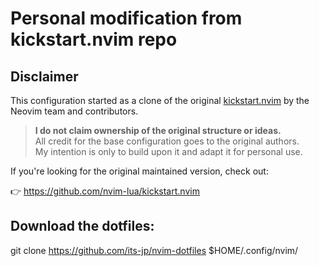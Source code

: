 # Personal modification from kickstart.nvim repo

## Disclaimer

This configuration started as a clone of the original [kickstart.nvim](https://github.com/nvim-lua/kickstart.nvim) by the Neovim team and contributors.

> **I do not claim ownership of the original structure or ideas.**  
> All credit for the base configuration goes to the original authors.  
> My intention is only to build upon it and adapt it for personal use.

If you're looking for the original maintained version, check out:

👉 https://github.com/nvim-lua/kickstart.nvim

## Download the dotfiles:
  git clone https://github.com/its-jp/nvim-dotfiles $HOME/.config/nvim/
